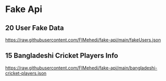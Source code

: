 # Fake Api

## 20 User Fake Data
https://raw.githubusercontent.com/FIMehedi/fake-api/main/fakeUsers.json

## 15 Bangladeshi Cricket Players Info
https://raw.githubusercontent.com/FIMehedi/fake-api/main/bangladeshi-cricket-players.json
